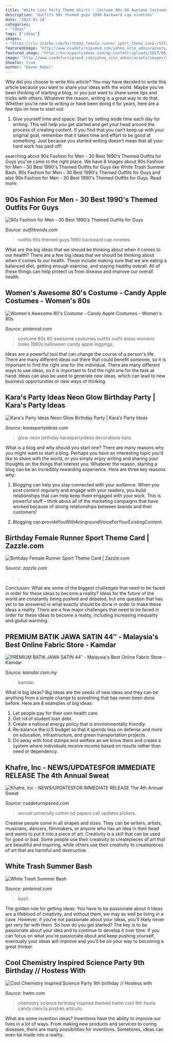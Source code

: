 ```yaml
---
title: "White Lies Party Theme Shirts : Costume 80s 80 Awesome Costumes Outfits Outfit Dress Womens Looks 1980s Halloween Candy Apple Leggings"
description: "Outfits 90s themed guys 1990 backward cap nineties"
date: "2023-01-18"
categories:
- "ideas"
tags: ["ideas"]
images:
- "https://rlv.zcache.com/birthday_female_runner_sport_theme_card-r52f2735002b3459dba70e76458303476_tcvuk_630.jpg?view_padding=[285%2C0%2C285%2C0]"
featuredImage: "http://www.csadeturnipseed.com/yahoo_site_admin/assets/images/cotton_pickers_image_nice.107111852_std.jpg"
featured_image: "http://karaspartyideas.com/wp-content/uploads/2017/08/Neon-Glow-Birthday-Party-via-Karas-Party-Ideas-KarasPartyIdeas.com11.jpeg"
image: "http://www.csadeturnipseed.com/yahoo_site_admin/assets/images/cotton_pickers_image_nice.107111852_std.jpg"
ShowToc: true
author: "Devon Robel"
---
```



Why did you choose to write this article?
You may have decided to write this article because you want to share your ideas with the world. Maybe you’ve been thinking of starting a blog, or you just want to share some tips and tricks with others. Whatever the reason, writing is a great way to do that. Whether you’re new to writing or have been doing it for years, here are a few tips on how to start out:
1. Give yourself time and space: Start by setting aside time each day for writing. This will help you get started and get your head around the process of creating content. If you find that you can’t keep up with your original goal, remember that it takes time and effort to be good at something. Just because you started writing doesn’t mean that all your hard work has paid off!


	

		
searching about 90s Fashion for Men - 30 Best 1990&#039;s Themed Outfits for Guys you've came to the right place. We have 8 Images about 90s Fashion for Men - 30 Best 1990&#039;s Themed Outfits for Guys like White Trash Summer Bash, 90s Fashion for Men - 30 Best 1990&#039;s Themed Outfits for Guys and also 90s Fashion for Men - 30 Best 1990&#039;s Themed Outfits for Guys. Read more:
		
    
## 90s Fashion For Men - 30 Best 1990&#039;s Themed Outfits For Guys

<img loading=lazy src="http://www.outfittrends.com/wp-content/uploads/2017/06/backward-cap.jpg" onerror="this.onerror=null;this.src='https://tse3.mm.bing.net/th?id=OIP.iF3-IM2BJQIL104sJL9xRQAAAA&amp;pid=15.1';" alt="90s Fashion for Men - 30 Best 1990&#039;s Themed Outfits for Guys">

_Source: outfittrends.com_

>outfits 90s themed guys 1990 backward cap nineties. 

	

What are the big ideas that we should be thinking about when it comes to our health?
There are a few big ideas that we should be thinking about when it comes to our health. These include making sure that we are eating a balanced diet, getting enough exercise, and staying healthy overall. All of these things can help protect us from disease and improve our overall health.

    
## Women&#039;s Awesome 80&#039;s Costume - Candy Apple Costumes - Women&#039;s 80s

<img loading=lazy src="https://i.pinimg.com/736x/6f/05/45/6f05454003373156c63ae52db308efee.jpg" onerror="this.onerror=null;this.src='https://tse4.mm.bing.net/th?id=OIP.icG2SdREBOILw4qU7v3H5wHaPh&amp;pid=15.1';" alt="Women&#039;s Awesome 80&#039;s Costume - Candy Apple Costumes - Women&#039;s 80s">

_Source: pinterest.com_

>costume 80s 80 awesome costumes outfits outfit dress womens looks 1980s halloween candy apple leggings. 

	

Ideas are a powerful tool that can change the course of a person's life. There are many different ideas out there that could benefit someone, so it is important to find the right one for the individual. There are many different ways to use ideas, so it is important to find the right one for the task at hand. Ideas can also be used to generate new ideas, which can lead to new business opportunities or new ways of thinking.

    
## Kara&#039;s Party Ideas Neon Glow Birthday Party | Kara&#039;s Party Ideas

<img loading=lazy src="http://karaspartyideas.com/wp-content/uploads/2017/08/Neon-Glow-Birthday-Party-via-Karas-Party-Ideas-KarasPartyIdeas.com11.jpeg" onerror="this.onerror=null;this.src='https://tse3.mm.bing.net/th?id=OIP.KOf-wIGQQ2FVLEWcdX8bNAHaLG&amp;pid=15.1';" alt="Kara&#039;s Party Ideas Neon Glow Birthday Party | Kara&#039;s Party Ideas">

_Source: karaspartyideas.com_

>glow neon birthday karaspartyideas decorations kara. 

	

What is a blog and why should you start one?
There are many reasons why you might want to start a blog. Perhaps you have an interesting topic you’d like to share with the world, or you simply enjoy writing and sharing your thoughts on the things that interest you. Whatever the reason, starting a blog can be an incredibly rewarding experience. Here are three key reasons why: 
1) Blogging can help you stay connected with your audience. When you post content regularly and engage with your readers, you build relationships that can help keep them engaged with your work. This is powerful stuff – think about all of the marketing campaigns that have worked because of strong relationships between brands and their customers! 

2) Blogging can provideYouWithAnIngroundVoiceForYourExistingContent.

    
## Birthday Female Runner Sport Theme Card | Zazzle.com

<img loading=lazy src="https://rlv.zcache.com/birthday_female_runner_sport_theme_card-r52f2735002b3459dba70e76458303476_tcvuk_630.jpg?view_padding=[285%2C0%2C285%2C0]" onerror="this.onerror=null;this.src='https://tse2.mm.bing.net/th?id=OIP.RHIlwfcYL5k5CJ0AD6kHDgHaD4&amp;pid=15.1';" alt="Birthday Female Runner Sport Theme Card | Zazzle.com">

_Source: zazzle.com_

>. 

	

Conclusion: What are some of the biggest challenges that need to be faced in order for these ideas to become a reality?
Ideas for the future of the world are constantly being pushed and debated, but one question that has yet to be answered is what exactly should be done in order to make these ideas a reality. There are a few major challenges that need to be faced in order for these ideas to become a reality, including increasing inequality and global warming.

    
## PREMIUM BATIK JAWA SATIN 44″ - Malaysia&#039;s Best Online Fabric Store - Kamdar

<img loading=lazy src="https://kamdar.com.my/wp-content/uploads/2020/02/5-5.jpg" onerror="this.onerror=null;this.src='https://tse1.mm.bing.net/th?id=OIP.a8jIzuEQgQzp6NdpUPcWsAHaLH&amp;pid=15.1';" alt="PREMIUM BATIK JAWA SATIN 44″ - Malaysia&#039;s Best Online Fabric Store - Kamdar">

_Source: kamdar.com.my_

>kamdar. 

	

What is big ideas?
Big Ideas are the seeds of new ideas and they can be anything from a simple change to something that has never been done before. Here are 8 examples of big ideas: 
1. Let people pay for their own health care. 
2. Get rid of student loan debt. 
3. Create a national energy policy that is environmentally friendly. 
4. Re-balance the U.S budget so that it spends less on defense and more on education, infrastructure, and green transportation projects. 
5. Do away with food stamps and welfare as we know them and create a system where individuals receive income based on results rather than need or dependency. 

    
## Khafre, Inc - NEWS/UPDATES﻿FOR IMMEDIATE RELEASE The 4th Annual Sweat

<img loading=lazy src="http://www.csadeturnipseed.com/yahoo_site_admin/assets/images/cotton_pickers_image_nice.107111852_std.jpg" onerror="this.onerror=null;this.src='https://tse1.mm.bing.net/th?id=OIP.66fzPS6ID8QJOoipiAQEawHaMW&amp;pid=15.1';" alt="Khafre, Inc - NEWS/UPDATES﻿FOR IMMEDIATE RELEASE The 4th Annual Sweat">

_Source: csadeturnipseed.com_

>annual university cotton nd papers call updates pickers. 

	

Creative people come in all shapes and sizes. They can be writers, artists, musicians, dancers, filmmakers, or anyone who has an idea in their head and wants to put it into a piece of art. Creativity is a skill that can be used for good or bad. Some people use their creativity to createpieces of art that are beautiful and inspiring, while others use their creativity to createpieces of art that are harmful and destructive.

    
## White Trash Summer Bash

<img loading=lazy src="https://i.pinimg.com/474x/a0/eb/f5/a0ebf5cf5484f1541325cd8502cffd41--bash.jpg" onerror="this.onerror=null;this.src='https://tse4.mm.bing.net/th?id=OIP.wuSmh0J9lQpzZNcYyzsq2wAAAA&amp;pid=15.1';" alt="White Trash Summer Bash">

_Source: pinterest.com_

>bash. 

	

The golden rule for getting ideas: You have to be passionate about it
Ideas are a lifeblood of creativity, and without them, we may as well be living in a cave. However, if you're not passionate about your ideas, you'll likely never get very far with them. So how do you get started? The key is to be passionate about your idea and to continue to develop it over time. If you can focus on what you're passionate about and keep pushing yourself, eventually your ideas will improve and you'll be on your way to becoming a great thinker.

    
## Cool Chemistry Inspired Science Party 9th Birthday // Hostess With

<img loading=lazy src="https://www.hwtm.com/wp-content/uploads/2013/06/chemistry-party-ideas.jpg" onerror="this.onerror=null;this.src='https://tse2.mm.bing.net/th?id=OIP.b9jarjsuEdM7pbdQjCQvNAHaKi&amp;pid=15.1';" alt="Cool Chemistry Inspired Science Party 9th birthday // Hostess with">

_Source: hwtm.com_

>chemistry science birthday inspired themed hwtm cool 9th fiesta candy ciencia postres artículo. 

	

What are some invention ideas?
Inventions have the ability to improve our lives in a lot of ways. From making new products and services to curing diseases, there are many possibilities for inventions. Sometimes, ideas can even be made into a reality.

